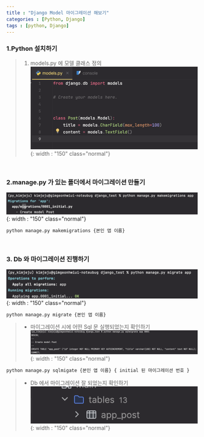```yaml
---
title : "Django Model 마이그레이션 해보기"
categories : [Python, Django]
tags : [python, Django]
---
```




### 1.Python 설치하기
> 1. models.py 에 모델 클래스 정의
![content image](/assets/img/23-12-27_post/1.png){: width : "150" class="normal"}
>


<br />      

### 2.manage.py 가 있는 폴더에서 마이그레이션 만들기
![content image](/assets/img/23-12-27_post/2.png){: width : "150" class="normal"}
>
```python
python manage.py makemigrations {본인 앱 이름}
```


<br />

### 3. Db 와 마이그레이션 진행하기
![content image](/assets/img/23-12-27_post/3.png){: width : "150" class="normal"}
>
```python
python manage.py migrate {본인 앱 이름}
```
> - 마이그레이션 시에 어떤 Sql 문 실행되었는지 확인하기
> ![content image](/assets/img/23-12-27_post/4.png){: width : "150" class="normal"}
```python
python manage.py sqlmigate {본인 앱 이름} { initial 된 마이그레이션 번호 }
```
> - Db 에서 마이그레이션 잘 되었는지 확인하기
> ![content image](/assets/img/23-12-27_post/5.png){: width : "150" class="normal"}













